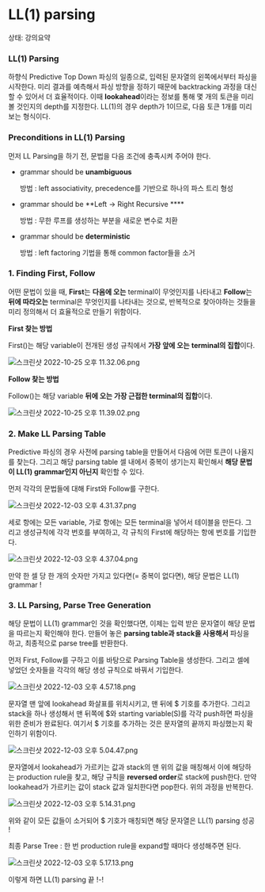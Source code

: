 # LL(1) parsing

상태: 강의요약

### LL(1) Parsing

하향식 Predictive Top Down 파싱의 일종으로, 입력된 문자열의 왼쪽에서부터 파싱을 시작한다. 미리 결과를 예측해서 파싱 방향을 정하기 때문에 backtracking 과정을 대신할 수 있어서 더 효율적이다. 이때 **lookahead**이라는 정보를 통해 몇 개의 토큰을 미리 볼 것인지의 depth를 지정한다. LL(1)의 경우 depth가 1이므로, 다음 토큰 1개를 미리 보는 형식이다.

### Preconditions in LL(1) Parsing

먼저 LL Parsing을 하기 전, 문법을 다음 조건에 충족시켜 주어야 한다. 

- grammar should be **unambiguous**
    
    방법 : left associativity, precedence를 기반으로 하나의 파스 트리 형성 
    
- grammar should be **Left → Right Recursive  ****
    
    방법 : 무한 루프를 생성하는 부분을 새로운 변수로 치환
    
- grammar should be **deterministic**
    
    방법 : left factoring 기법을 통해 common factor들을 소거
    

### 1. Finding First, Follow

어떤 문법이 있을 때, **First**는 **다음에 오는** terminal이 무엇인지를 나타내고 **Follow**는 **뒤에 따라오는** terminal은 무엇인지를 나타내는 것으로, 반복적으로 찾아야하는 것들을 미리 정의해서 더 효율적으로 만들기 위함이다.  

**First 찾는 방법** 

First()는 해당 variable이 전개된 생성 규칙에서 **가장 앞에 오는** **terminal의 집합**이다.

![스크린샷 2022-10-25 오후 11.32.06.png](LL(1)%20parsing%20802c377c9b3b4599a8151d0a0c8bb60d/%25E1%2584%2589%25E1%2585%25B3%25E1%2584%258F%25E1%2585%25B3%25E1%2584%2585%25E1%2585%25B5%25E1%2586%25AB%25E1%2584%2589%25E1%2585%25A3%25E1%2586%25BA_2022-10-25_%25E1%2584%258B%25E1%2585%25A9%25E1%2584%2592%25E1%2585%25AE_11.32.06.png)

**Follow 찾는 방법** 

Follow()는 해당 variable **뒤에 오는 가장 근접한 terminal의 집합**이다. 

![스크린샷 2022-10-25 오후 11.39.02.png](LL(1)%20parsing%20802c377c9b3b4599a8151d0a0c8bb60d/%25E1%2584%2589%25E1%2585%25B3%25E1%2584%258F%25E1%2585%25B3%25E1%2584%2585%25E1%2585%25B5%25E1%2586%25AB%25E1%2584%2589%25E1%2585%25A3%25E1%2586%25BA_2022-10-25_%25E1%2584%258B%25E1%2585%25A9%25E1%2584%2592%25E1%2585%25AE_11.39.02.png)

### 2. Make LL Parsing Table

Predictive 파싱의 경우 사전에 parsing table을 만들어서 다음에 어떤 토큰이 나올지를 찾는다. 그리고 해당 parsing table 셀 내에서 중복이 생기는지 확인해서 **해당 문법이 LL(1) grammar인지 아닌지** 확인할 수 있다. 

먼저 각각의 문법들에 대해 First와 Follow를 구한다. 

![스크린샷 2022-12-03 오후 4.31.37.png](LL(1)%20parsing%20802c377c9b3b4599a8151d0a0c8bb60d/%25E1%2584%2589%25E1%2585%25B3%25E1%2584%258F%25E1%2585%25B3%25E1%2584%2585%25E1%2585%25B5%25E1%2586%25AB%25E1%2584%2589%25E1%2585%25A3%25E1%2586%25BA_2022-12-03_%25E1%2584%258B%25E1%2585%25A9%25E1%2584%2592%25E1%2585%25AE_4.31.37.png)

세로 항에는 모든 variable, 가로 항에는 모든 terminal을 넣어서 테이블을 만든다. 그리고 생성규칙에 각각 번호를 부여하고, 각 규칙의 First에 해당하는 항에 번호를 기입한다. 

![스크린샷 2022-12-03 오후 4.37.04.png](LL(1)%20parsing%20802c377c9b3b4599a8151d0a0c8bb60d/%25E1%2584%2589%25E1%2585%25B3%25E1%2584%258F%25E1%2585%25B3%25E1%2584%2585%25E1%2585%25B5%25E1%2586%25AB%25E1%2584%2589%25E1%2585%25A3%25E1%2586%25BA_2022-12-03_%25E1%2584%258B%25E1%2585%25A9%25E1%2584%2592%25E1%2585%25AE_4.37.04.png)

만약 한 셀 당 한 개의 숫자만 가지고 있다면(= 중복이 없다면), 해당 문법은 LL(1) grammar !

### 3. LL Parsing, Parse Tree Generation

해당 문법이 LL(1) grammar인 것을 확인했다면, 이제는 입력 받은 문자열이 해당 문법을 따르는지 확인해야 한다. 만들어 놓은 **parsing table과 stack을 사용해서** 파싱을 하고, 최종적으로 parse tree를 반환한다. 

먼저 First, Follow를 구하고 이를 바탕으로 Parsing Table을 생성한다. 그리고 셀에 넣었던 숫자들을 각각의 해당 생성 규칙으로 바꿔서 기입한다. 

![스크린샷 2022-12-03 오후 4.57.18.png](LL(1)%20parsing%20802c377c9b3b4599a8151d0a0c8bb60d/%25E1%2584%2589%25E1%2585%25B3%25E1%2584%258F%25E1%2585%25B3%25E1%2584%2585%25E1%2585%25B5%25E1%2586%25AB%25E1%2584%2589%25E1%2585%25A3%25E1%2586%25BA_2022-12-03_%25E1%2584%258B%25E1%2585%25A9%25E1%2584%2592%25E1%2585%25AE_4.57.18.png)

문자열 맨 앞에 lookahead 화살표를 위치시키고, 맨 뒤에 $ 기호를 추가한다. 그리고 stack을 하나 생성해서 맨 뒤쪽에 $와 starting variable(S)를 각각 push하면 파싱을 위한 준비가 완료된다. 여기서 $ 기호를 추가하는 것은 문자열의 끝까지 파싱했는지 확인하기 위함이다. 

![스크린샷 2022-12-03 오후 5.04.47.png](LL(1)%20parsing%20802c377c9b3b4599a8151d0a0c8bb60d/%25E1%2584%2589%25E1%2585%25B3%25E1%2584%258F%25E1%2585%25B3%25E1%2584%2585%25E1%2585%25B5%25E1%2586%25AB%25E1%2584%2589%25E1%2585%25A3%25E1%2586%25BA_2022-12-03_%25E1%2584%258B%25E1%2585%25A9%25E1%2584%2592%25E1%2585%25AE_5.04.47.png)

문자열에서 lookahead가 가르키는 값과 stack의 맨 위의 값을 매칭해서 이에  해당하는 production rule을 찾고, 해당 규칙을 **reversed order**로 stack에 push한다. 만약 lookahead가 가르키는 값이 stack 값과 일치한다면 pop한다. 위의 과정을 반복한다. 

![스크린샷 2022-12-03 오후 5.14.31.png](LL(1)%20parsing%20802c377c9b3b4599a8151d0a0c8bb60d/%25E1%2584%2589%25E1%2585%25B3%25E1%2584%258F%25E1%2585%25B3%25E1%2584%2585%25E1%2585%25B5%25E1%2586%25AB%25E1%2584%2589%25E1%2585%25A3%25E1%2586%25BA_2022-12-03_%25E1%2584%258B%25E1%2585%25A9%25E1%2584%2592%25E1%2585%25AE_5.14.31.png)

위와 같이 모든 값들이 소거되어 $ 기호가 매칭되면 해당 문자열은 LL(1) parsing 성공 !

최종 Parse Tree : 한 번 production rule을 expand할 때마다 생성해주면 된다. 

![스크린샷 2022-12-03 오후 5.17.13.png](LL(1)%20parsing%20802c377c9b3b4599a8151d0a0c8bb60d/%25E1%2584%2589%25E1%2585%25B3%25E1%2584%258F%25E1%2585%25B3%25E1%2584%2585%25E1%2585%25B5%25E1%2586%25AB%25E1%2584%2589%25E1%2585%25A3%25E1%2586%25BA_2022-12-03_%25E1%2584%258B%25E1%2585%25A9%25E1%2584%2592%25E1%2585%25AE_5.17.13.png)

이렇게 하면 LL(1) parsing 끝 !-!